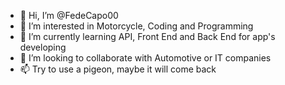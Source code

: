 - 👋 Hi, I’m @FedeCapo00
- 👀 I’m interested in Motorcycle, Coding and Programming
- 🌱 I’m currently learning API, Front End and Back End for app's developing
- 💞️ I’m looking to collaborate with Automotive or IT companies
- 📫 Try to use a pigeon, maybe it will come back

<!---
FedeCapo00/FedeCapo00 is a ✨ special ✨ repository because its `README.md` (this file) appears on your GitHub profile.
You can click the Preview link to take a look at your changes.
--->

